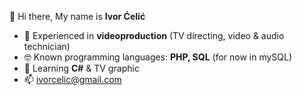 👋 Hi there, My name is <b>Ivor Ćelić</b>

- 🎥 Experienced in <b>videoproduction</b> (TV directing, video & audio technician)
- 🤓 Known programming languages: <b>PHP, SQL</b> (for now in mySQL)
- 🌱 Learning <b>C#</b> & TV graphic
- 📫 ivorcelic@gmail.com


<!--
**IvorCelic/IvorCelic** is a ✨ _special_ ✨ repository because its `README.md` (this file) appears on your GitHub profile.

Here are some ideas to get you started:

- 🔭 I’m currently working on ...
- 👯 I’m looking to collaborate on ...
- 🤔 I’m looking for help with ...
- 💬 Ask me about ...
-->
